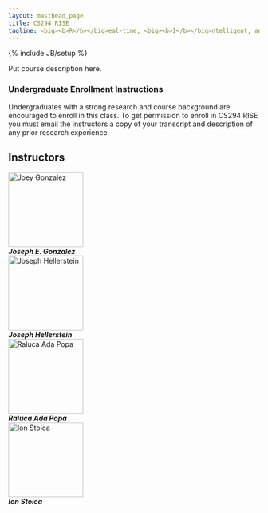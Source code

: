 ```yaml
---
layout: masthead_page
title: CS294 RISE
tagline: <big><b>R</b></big>eal-time, <big><b>I</b></big>ntelligent, and <big><b>Se</b></big>cure Systems
---
```

{% include JB/setup %}




<!-- 
 Relative links: 
   link to readings [pages](reading)
   relative path of site {{ site.baseurl }}

 Running jekyll serve locally: 

    bundle exec jekyll serve --baseurl ''

 liquid programming example (we should never really need this): 

<ul class="posts">
  {% for post in site.posts %}
    <li><span>{{ post.date | date_to_string }}</span> &raquo; <a href="{{ BASE_PATH }}{{ post.url }}">{{ post.title }}</a></li>
  {% endfor %}
</ul>


 -->

Put course description here.

### Undergraduate Enrollment Instructions

Undergraduates with a strong research and course background are encouraged to enroll in this class.
To get permission to enroll in CS294 RISE you must email the instructors a copy of your transcript and description of any prior research experience.

## Instructors

<!-- The following block is for faculty info -->
<div class="container-fluid">
  <script type="text/javascript">
    function email_address(name) {
      domain = 'cs.berkeley';
      tld = 'edu';
      document.write(
        '<a href="mailto:' + name + '@' + domain + '.' + tld + '">' +
        name + '@' + domain + '.' + tld + '</a>');
  }
  </script>
  <div class="row">
    <div class="col-sm-3"><div class="text-center">
      <img src="https://jegonzal.github.io/assets/jegonzal.jpg" alt="Joey Gonzalez" style="height: 150px;"/> 
      <address>
        <strong>Joseph E. Gonzalez</strong><br>
        <script type="text/javascript"> email_address("jegonzal") </script>
      </address>
    </div></div> 
    <div class="col-sm-3"><div class="text-center">
      <img src="https://www2.eecs.berkeley.edu/Faculty/Photos/Homepages/hellerstein.jpg" alt="Joseph Hellerstein" style="height: 150px;"/> 
      <address>
        <strong>Joseph Hellerstein</strong><br>
        <script type="text/javascript"> email_address("hellerstein") </script>
      </address>
    </div></div>
    <div class="col-sm-3"><div class="text-center">
      <img src="https://www2.eecs.berkeley.edu/Faculty/Photos/Homepages/ralucap.jpg" alt="Raluca Ada Popa" style="height: 150px;"/>
      <address>
        <strong>Raluca Ada Popa</strong><br>
        <script type="text/javascript"> email_address("raluca.popa") </script>
      </address>
    </div></div>
    <div class="col-sm-3"><div class="text-center">
      <img src="https://people.eecs.berkeley.edu/~istoica/ion_picture_small.jpg " alt="Ion Stoica" style="height: 150px;"/>
      <address>
        <strong>Ion Stoica</strong><br>
        <script type="text/javascript"> email_address("istoica") </script>
      </address>
    </div></div>
  </div>
</div>


<!-- | <img src="https://jegonzal.github.io/assets/jegonzal.jpg" alt="Joey Gonzalez" style="height: 150px;"/> | <img src="https://www2.eecs.berkeley.edu/Faculty/Photos/Homepages/hellerstein.jpg" alt="Joseph Hellerstein" style="height: 150px;"/> | <img src="https://people.eecs.berkeley.edu/~raluca/RalucaPreVeil.jpg" alt="Raluca Ada Popa" style="height: 150px;"/> | <img src="https://people.eecs.berkeley.edu/~istoica/ion_picture_small.jpg " alt="Ion Stoica" style="height: 150px;"/> |
|:-:|:-:|:-:|:-:|
| Joseph E. Gonzalez | Joe Hellerstein | Raluca Ada Popa | Ion Stoica |
| <script type="text/javascript"> email_address("jegonzal") </script>| <script type="text/javascript"> email_address("hellerstein") </script>| <script type="text/javascript"> email_address("raluca.popa") </script> | <script type="text/javascript"> email_address("istoica") </script> | -->




